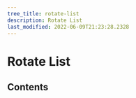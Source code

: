 ```yaml
---
tree_title: rotate-list
description: Rotate List
last_modified: 2022-06-09T21:23:28.2328
---
```


# Rotate List

## Contents
